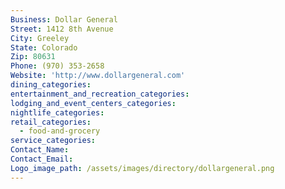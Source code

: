 ```yaml
---
Business: Dollar General
Street: 1412 8th Avenue
City: Greeley
State: Colorado
Zip: 80631
Phone: (970) 353-2658
Website: 'http://www.dollargeneral.com'
dining_categories:
entertainment_and_recreation_categories:
lodging_and_event_centers_categories:
nightlife_categories:
retail_categories:
  - food-and-grocery
service_categories:
Contact_Name:
Contact_Email:
Logo_image_path: /assets/images/directory/dollargeneral.png
---
```




